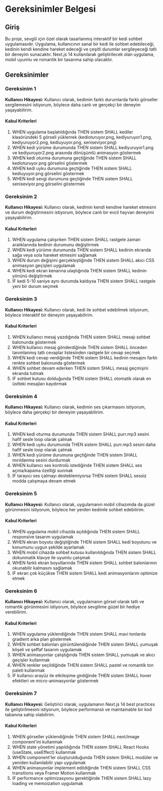 # Gereksinimler Belgesi

## Giriş

Bu proje, sevgili için özel olarak tasarlanmış interaktif bir kedi sohbet uygulamasıdır. Uygulama, kullanıcının sanal bir kedi ile sohbet edebileceği, kedinin kendi kendine hareket edeceği ve çeşitli durumlar sergileyeceği tatlı bir deneyim sunacaktır. Next.js 14 kullanılarak geliştirilecek olan uygulama, mobil uyumlu ve romantik bir tasarıma sahip olacaktır.

## Gereksinimler

### Gereksinim 1

**Kullanıcı Hikayesi:** Kullanıcı olarak, kedimin farklı durumlarda farklı görseller sergilemesini istiyorum, böylece daha canlı ve gerçekçi bir deneyim yaşayabilirim.

#### Kabul Kriterleri

1. WHEN uygulama başlatıldığında THEN sistem SHALL kediler klasöründeki 5 görseli yüklemek (kedioturuyor.png, kediyuruyor1.png, kediyuruyor2.png, kediuyuyor.png, seniseviyor.png)
2. WHEN kedi yürüme durumunda THEN sistem SHALL kediyuruyor1.png ve kediyuruyor2.png arasında dönüşümlü animasyon göstermek
3. WHEN kedi oturma durumuna geçtiğinde THEN sistem SHALL kedioturuyor.png görselini göstermek
4. WHEN kedi uyku durumuna geçtiğinde THEN sistem SHALL kediuyuyor.png görselini göstermek
5. WHEN kedi sevgi durumuna geçtiğinde THEN sistem SHALL seniseviyor.png görselini göstermek

### Gereksinim 2

**Kullanıcı Hikayesi:** Kullanıcı olarak, kedimin kendi kendine hareket etmesini ve durum değiştirmesini istiyorum, böylece canlı bir evcil hayvan deneyimi yaşayabilirim.

#### Kabul Kriterleri

1. WHEN uygulama çalışırken THEN sistem SHALL rastgele zaman aralıklarında kedinin durumunu değiştirmek
2. WHEN kedi yürüme durumunda THEN sistem SHALL kedinin ekranda sağa veya sola hareket etmesini sağlamak
3. WHEN durum değişimi gerçekleştiğinde THEN sistem SHALL akıcı CSS animasyon geçişleri uygulamak
4. WHEN kedi ekran kenarına ulaştığında THEN sistem SHALL kedinin yönünü değiştirmek
5. IF kedi 5-10 saniye aynı durumda kaldıysa THEN sistem SHALL rastgele yeni bir durum seçmek

### Gereksinim 3

**Kullanıcı Hikayesi:** Kullanıcı olarak, kedi ile sohbet edebilmek istiyorum, böylece interaktif bir deneyim yaşayabilirim.

#### Kabul Kriterleri

1. WHEN kullanıcı mesaj yazdığında THEN sistem SHALL mesajı sohbet balonunda göstermek
2. WHEN kullanıcı mesaj gönderdiğinde THEN sistem SHALL önceden tanımlanmış tatlı cevaplar listesinden rastgele bir cevap seçmek
3. WHEN kedi cevap verdiğinde THEN sistem SHALL kedinin mesajını farklı renkte sohbet balonunda göstermek
4. WHEN sohbet devam ederken THEN sistem SHALL mesaj geçmişini ekranda tutmak
5. IF sohbet kutusu dolduğunda THEN sistem SHALL otomatik olarak en üstteki mesajları kaydırmak

### Gereksinim 4

**Kullanıcı Hikayesi:** Kullanıcı olarak, kedimin ses çıkarmasını istiyorum, böylece daha gerçekçi bir deneyim yaşayabilirim.

#### Kabul Kriterleri

1. WHEN kedi oturma durumunda THEN sistem SHALL purr.mp3 sesini hafif sesle loop olarak çalmak
2. WHEN kedi uyku durumunda THEN sistem SHALL purr.mp3 sesini daha hafif sesle loop olarak çalmak
3. WHEN kedi yürüme durumuna geçtiğinde THEN sistem SHALL mırıldanma sesini durdurmak
4. WHEN kullanıcı ses kontrolü istediğinde THEN sistem SHALL ses açma/kapama özelliği sunmak
5. IF tarayıcı ses çalmayı desteklemiyorsa THEN sistem SHALL sessiz modda çalışmaya devam etmek

### Gereksinim 5

**Kullanıcı Hikayesi:** Kullanıcı olarak, uygulamanın mobil cihazımda da güzel görünmesini istiyorum, böylece her yerden kedimle sohbet edebilirim.

#### Kabul Kriterleri

1. WHEN uygulama mobil cihazda açıldığında THEN sistem SHALL responsive tasarım uygulamak
2. WHEN ekran boyutu değiştiğinde THEN sistem SHALL kedi boyutunu ve konumunu uygun şekilde ayarlamak
3. WHEN mobil cihazda sohbet kutusu kullanıldığında THEN sistem SHALL dokunmatik klavye ile uyumlu çalışmak
4. WHEN farklı ekran boyutlarında THEN sistem SHALL sohbet balonlarının okunabilir kalmasını sağlamak
5. IF ekran çok küçükse THEN sistem SHALL kedi animasyonlarını optimize etmek

### Gereksinim 6

**Kullanıcı Hikayesi:** Kullanıcı olarak, uygulamanın görsel olarak tatlı ve romantik görünmesini istiyorum, böylece sevgilime güzel bir hediye verebilirim.

#### Kabul Kriterleri

1. WHEN uygulama yüklendiğinde THEN sistem SHALL mavi tonlarda gradient arka plan göstermek
2. WHEN sohbet balonları görüntülendiğinde THEN sistem SHALL yumuşak köşeli ve şeffaf tasarım uygulamak
3. WHEN animasyonlar çalıştığında THEN sistem SHALL yumuşak ve akıcı geçişler kullanmak
4. WHEN renkler seçildiğinde THEN sistem SHALL pastel ve romantik ton paleti kullanmak
5. IF kullanıcı arayüz ile etkileşime girdiğinde THEN sistem SHALL hover efektleri ve micro-animasyonlar göstermek

### Gereksinim 7

**Kullanıcı Hikayesi:** Geliştirici olarak, uygulamanın Next.js 14 best practices ile geliştirilmesini istiyorum, böylece performanslı ve maintainable bir kod tabanına sahip olabilirim.

#### Kabul Kriterleri

1. WHEN görseller yüklendiğinde THEN sistem SHALL next/image component'ini kullanmak
2. WHEN state yönetimi yapıldığında THEN sistem SHALL React Hooks (useState, useEffect) kullanmak
3. WHEN component'ler oluşturulduğunda THEN sistem SHALL modüler ve yeniden kullanılabilir yapı uygulamak
4. WHEN animasyonlar implement edildiğinde THEN sistem SHALL CSS transitions veya Framer Motion kullanmak
5. IF performance optimizasyonu gerektiğinde THEN sistem SHALL lazy loading ve memoization uygulamak